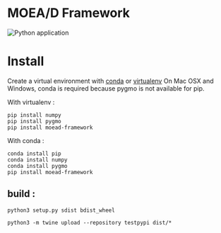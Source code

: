 # MOEA/D Framework

![Python application](https://github.com/geoffreyp/moead/workflows/Python%20application/badge.svg?branch=master)


# Install

Create a virtual environment with [conda](https://docs.conda.io/en/latest/miniconda.html) or [virtualenv](https://packaging.python.org/guides/installing-using-pip-and-virtual-environments/#creating-a-virtual-environment)
On Mac OSX and Windows, conda is required because pygmo is not available for pip. 

With virtualenv : 

    pip install numpy
    pip install pygmo
    pip install moead-framework
    
With conda : 

    conda install pip
    conda install numpy
    conda install pygmo
    pip install moead-framework


## build : 

    python3 setup.py sdist bdist_wheel
 
    python3 -m twine upload --repository testpypi dist/*
